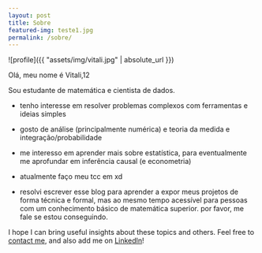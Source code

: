 ```yaml
---
layout: post
title: Sobre
featured-img: teste1.jpg
permalink: /sobre/
---
```


![profile]({{ "assets/img/vitali.jpg" | absolute_url }})


Olá, meu nome é Vitali,12

Sou estudante de matemática e cientista de dados.

- tenho interesse em resolver problemas complexos com ferramentas e ideias simples
- gosto de análise (principalmente numérica) e teoria da medida e integração/probabilidade
- me interesso em aprender mais sobre estatística, para eventualmente me aprofundar em inferência causal (e econometria)
- atualmente faço meu tcc em xd

- resolvi escrever esse blog para aprender a expor meus projetos de forma técnica e formal, mas ao mesmo tempo acessível para pessoas com um conhecimento básico de matemática superior. por favor, me fale se estou conseguindo.

I hope I can bring useful insights about these topics and others. Feel free to [contact me](https://gdmarmerola.github.io/contact), and also add me on [LinkedIn](https://www.linkedin.com/in/gdmarmerola/)! 
